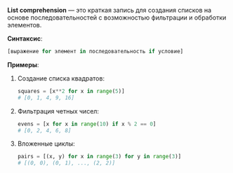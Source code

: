 **List comprehension** — это краткая запись для создания списков на основе последовательностей с возможностью фильтрации и обработки элементов.

**Синтаксис**:

```python
[выражение for элемент in последовательность if условие]
```

**Примеры**:

1. Создание списка квадратов:
    
    ```python
    squares = [x**2 for x in range(5)]
    # [0, 1, 4, 9, 16]
    ```
    
2. Фильтрация четных чисел:
    
    ```python
    evens = [x for x in range(10) if x % 2 == 0]
    # [0, 2, 4, 6, 8]
    ```
    
3. Вложенные циклы:
    
    ```python
    pairs = [(x, y) for x in range(3) for y in range(3)]
    # [(0, 0), (0, 1), ..., (2, 2)]
    ```
    
